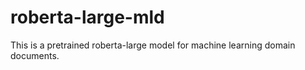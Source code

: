 # roberta-large-mld

This is a pretrained roberta-large model for machine learning domain documents.
